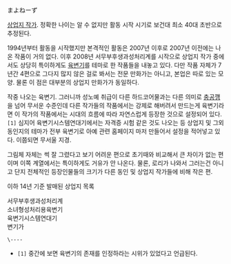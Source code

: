 まよねーず

[상업지 작가](%EC%83%81%EC%97%85%EC%A7%80%20%EC%9E%91%EA%B0%80.md). 정확한 나이는 알 수
없지만 활동 시작 시기로 보건대 최소 40대 초반으로 추정된다.

1994년부터 활동을 시작했지만 본격적인 활동은 2007년 이후로 2007년 이전에는 나온 작품이 거의 없다. 이후 2008년
서무부후생과성처리계를 시작으로 상업지 작가 중에서도 상당히 특이하게도
[육변기](%EC%9C%A1%EB%B3%80%EA%B8%B0.md)를 테마로 한 작품들을 내놓고 있다. 다만 작품 자체가 7년간
4편으로 그다지 많지 않은 걸로 봐서는 전문 만화가는 아니고, 본업은 따로 있는 모양. 물론 이 점은 대부분의 상업지 만화가가 동일하다.

작중 나오는 육변기. 그러니까 성노예 취급이 다른 하드코어물과는 다른 의미로
[충공깽](%EC%B6%A9%EA%B3%B5%EA%B9%BD.md)을 넘어 무서운 수준인데 다른 작가들의 작품에서는 강제로 해버려서
만드는게 육변기라면 이 작가의 작품에서는 시대의 흐름에 따라 자연스럽게 등장한 것으로 설정되어 있다.`[1]` 심지어 육변기시스템연대기에서는
자격증 시험 같은 것도 나오는 등 상업지 및 그외 동인지의 테마가 전부 육변기로 아예 관련 홈페이지 마저 만들어서 설정을 적어넣고 있다.
이쯤되면 무서울 지경.

그림체 자체는 썩 잘 그렸다고 보기 어려운 편으로 초기때와 비교해서 큰 차이가 없는 편이며 이쪽 계열에서는 특이하게도 거유가 안 나온다.
물론, 로리가 나와서 그러는건 아니고 단지 전체적인 등장인물들의 크기가 다른 동인 및 상업지 작가들에 비해 작은 편.

이하 14년 기준 발매된 상업지 목록

서무부후생과성처리계  
소녀형성처리용육변기  
육변기시스템연대기  
변기가

`\----`

  * `[1]` 중간에 보면 육변기의 존재를 인정하라는 시위가 있었다고 언급된다.

